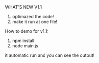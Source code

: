 WHAT'S NEW V1.1
1. optimazed the code!
2. make it run at one file!

How to demo for v1.1:
1. npm install
2. node main.js

it automatic run and you can see the output!